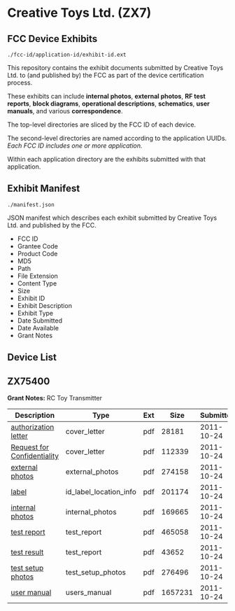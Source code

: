 # Creative Toys Ltd. (ZX7)
## FCC Device Exhibits

```
./fcc-id/application-id/exhibit-id.ext
```

This repository contains the exhibit documents submitted by Creative Toys Ltd. to (and published by) the FCC as part of the device certification process.

These exhibits can include **internal photos**, **external photos**, **RF test reports**, **block diagrams**, **operational descriptions**, **schematics**, **user manuals**, and various **correspondence**.

The top-level directories are sliced by the FCC ID of each device.

The second-level directories are named according to the application UUIDs. *Each FCC ID includes one or more application.*

Within each application directory are the exhibits submitted with that application. 

## Exhibit Manifest

```
./manifest.json
```

JSON manifest which describes each exhibit submitted by Creative Toys Ltd. and published by the FCC.

- FCC ID
- Grantee Code
- Product Code
- MD5
- Path
- File Extension
- Content Type
- Size
- Exhibit ID
- Exhibit Description
- Exhibit Type
- Date Submitted
- Date Available
- Grant Notes

## Device List
## ZX75400
**Grant Notes:** RC Toy Transmitter

| Description | Type | Ext | Size | Submitted | Available |
| ----------- | ---- | --- | ---- | --------- | --------- |
| [authorization letter](ZX75400/5d3bb8342e19b16ad480a5853a202449/1566145.pdf) | cover_letter | pdf | 28181 | 2011-10-24 | 2011-10-24 |
| [Request for Confidentiality](ZX75400/5d3bb8342e19b16ad480a5853a202449/1566146.pdf) | cover_letter | pdf | 112339 | 2011-10-24 | 2011-10-24 |
| [external photos](ZX75400/5d3bb8342e19b16ad480a5853a202449/1566147.pdf) | external_photos | pdf | 274158 | 2011-10-24 | 2011-10-24 |
| [label](ZX75400/5d3bb8342e19b16ad480a5853a202449/1566149.pdf) | id_label_location_info | pdf | 201174 | 2011-10-24 | 2011-10-24 |
| [internal photos](ZX75400/5d3bb8342e19b16ad480a5853a202449/1566148.pdf) | internal_photos | pdf | 169665 | 2011-10-24 | 2011-10-24 |
| [test report](ZX75400/5d3bb8342e19b16ad480a5853a202449/1566150.pdf) | test_report | pdf | 465058 | 2011-10-24 | 2011-10-24 |
| [test result](ZX75400/5d3bb8342e19b16ad480a5853a202449/1566151.pdf) | test_report | pdf | 43652 | 2011-10-24 | 2011-10-24 |
| [test setup photos](ZX75400/5d3bb8342e19b16ad480a5853a202449/1566152.pdf) | test_setup_photos | pdf | 276496 | 2011-10-24 | 2011-10-24 |
| [user manual](ZX75400/5d3bb8342e19b16ad480a5853a202449/1566153.pdf) | users_manual | pdf | 1657231 | 2011-10-24 | 2011-10-24 |
